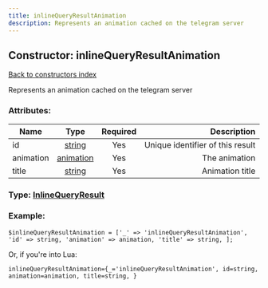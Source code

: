 ```yaml
---
title: inlineQueryResultAnimation
description: Represents an animation cached on the telegram server
---
```

## Constructor: inlineQueryResultAnimation  
[Back to constructors index](index.md)



Represents an animation cached on the telegram server

### Attributes:

| Name     |    Type       | Required | Description |
|----------|:-------------:|:--------:|------------:|
|id|[string](../types/string.md) | Yes|Unique identifier of this result|
|animation|[animation](../types/animation.md) | Yes|The animation|
|title|[string](../types/string.md) | Yes|Animation title|



### Type: [InlineQueryResult](../types/InlineQueryResult.md)


### Example:

```
$inlineQueryResultAnimation = ['_' => 'inlineQueryResultAnimation', 'id' => string, 'animation' => animation, 'title' => string, ];
```  

Or, if you're into Lua:  


```
inlineQueryResultAnimation={_='inlineQueryResultAnimation', id=string, animation=animation, title=string, }

```



